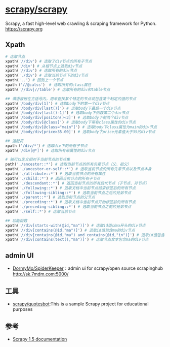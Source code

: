 # [scrapy/scrapy](https://github.com/scrapy/scrapy)

Scrapy, a fast high-level web crawling & scraping framework for Python. https://scrapy.org

## Xpath

```py
# 选取节点
xpath('//div') # 选取了div节点的所有子节点
xpath('/div') # 从根节点上选取div节点
xpath('//div') # 选取所有的div节点
xpath('./div') # 选取当前节点下的div节点
xpath('..') # 回到上一个节点
xpath（'//@calss'） # 选取所有的class属性
xpath('//div|//table') # 选取所有的div和table节点

## 谓语被嵌在方括号内，用来查找某个特定的节点或包含某个制定的值的节点
xpath('/body/div[1]') # 选取body下的第一个div节点
xpath('/body/div[last()]') # 选取body下最后一个div节点
xpath('/body/div[last()-1]') # 选取body下倒数第二个div节点
xpath('/body/div[positon()<3]') # 选取body下前两个div节点
xpath('/body/div[@class]') # 选取body下带有class属性的div节点
xpath('/body/div[@class="main"]') # 选取body下class属性为main的div节点
xpath('/body/div[price>35.00]') # 选取body下price元素值大于35的div节点

## 通配符
xpath（'/div/*'）# 选取div下的所有子节点
xpath('/div[@*]') # 选取所有带属性的div节点

# 轴可以定义相对于当前节点的节点集
path('./ancestor::*') # 选取当前节点的所有先辈节点（父、祖父）
xpath('./ancestor-or-self::*') # 选取当前节点的所有先辈节点以及节点本身
xpath('./attribute::*') # 选取当前节点的所有属性
xpath('./child::*') # 返回当前节点的所有子节点
xpath('./descendant::*') # 返回当前节点的所有后代节点（子节点、孙节点）
xpath('./following::*') # 选取文档中当前节点结束标签后的所有节点
xpath('./following-sibling::*') # 选取当前节点之后的兄弟节点
xpath('./parent::*') # 选取当前节点的父节点
xpath('./preceding::*') # 选取文档中当前节点开始标签前的所有节点
xpath('./preceding-sibling::*') # 选取当前节点之前的兄弟节点
xpath('./self::*') # 选取当前节点

## 功能函数
xpath('//div[starts-with(@id,"ma")]') # 选取id值以ma开头的div节点
xpath('//div[contains(@id,"ma")]') # 选取id值包含ma的div节点
xpath('//div[contains(@id,"ma") and contains(@id,"in")]') # 选取id值包含ma和in的div节点
xpath('//div[contains(text(),"ma")]') # 选取节点文本包含ma的div节点
```

## admin UI

* [DormyMo/SpiderKeeper](https://github.com/DormyMo/SpiderKeeper)：admin ui for scrapy/open source scrapinghub http://sk.7mdm.com:5000/

## 工具

* [scrapy/quotesbot](https://github.com/scrapy/quotesbot):This is a sample Scrapy project for educational purposes 

## 参考

* [Scrapy 1.5 documentation](https://docs.scrapy.org/en/latest/)
